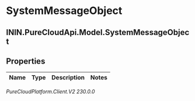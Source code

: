 # SystemMessageObject

## ININ.PureCloudApi.Model.SystemMessageObject

## Properties

|Name | Type | Description | Notes|
|------------ | ------------- | ------------- | -------------|



_PureCloudPlatform.Client.V2 230.0.0_
